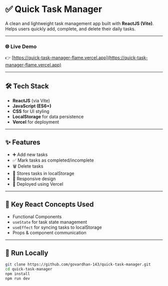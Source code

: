 # ✅ Quick Task Manager

A clean and lightweight task management app built with **ReactJS (Vite)**.  
Helps users quickly add, complete, and delete their daily tasks.

---

### 🌐 Live Demo
👉 [https://quick-task-manager-flame.vercel.app](https://quick-task-manager-flame.vercel.app)

---

## 🛠️ Tech Stack

- **ReactJS** (via Vite)
- **JavaScript (ES6+)**
- **CSS** for UI styling
- **LocalStorage** for data persistence
- **Vercel** for deployment

---

## ✨ Features

- ➕ Add new tasks
- ✅ Mark tasks as completed/incomplete
- 🗑️ Delete tasks
- 💾 Stores tasks in localStorage
- 📱 Responsive design
- 🚀 Deployed using Vercel

---

## 🧠 Key React Concepts Used

- Functional Components
- `useState` for task state management
- `useEffect` for syncing tasks to localStorage
- Props & component communication

---

## 📁 Run Locally

```bash
git clone https://github.com/govardhan-143/quick-task-manager.git
cd quick-task-manager
npm install
npm run dev
